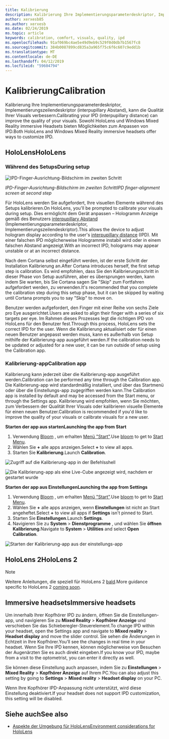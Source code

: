 ```yaml
---
title: Kalibrierung
description: Kalibrierung Ihre Implementierungsparameterdeskriptor, Implementierungszeilendeskriptor (interpupillary Abstand), kann die Qualität Ihrer Visuals verbessern. Sowohl HoloLens und Windows Mixed Reality immersive Headsets bieten Möglichkeiten zum Anpassen von IPD.
author: xerxesb85
ms.author: xerxesb
ms.date: 02/24/2019
ms.topic: article
keywords: calibration, comfort, visuals, quality, ipd
ms.openlocfilehash: 91af069bc4ae5e49d9eb9c529f0d0db7b1567fc8
ms.sourcegitcommit: 384b0087899cd835a3a965f75c6f6c607c9edd1b
ms.translationtype: MT
ms.contentlocale: de-DE
ms.lasthandoff: 04/12/2019
ms.locfileid: "59604794"
---
```

# <a name="calibration"></a><span data-ttu-id="11f16-105">Kalibrierung</span><span class="sxs-lookup"><span data-stu-id="11f16-105">Calibration</span></span>

<span data-ttu-id="11f16-106">Kalibrierung Ihre Implementierungsparameterdeskriptor, Implementierungszeilendeskriptor (interpupillary Abstand), kann die Qualität Ihrer Visuals verbessern.</span><span class="sxs-lookup"><span data-stu-id="11f16-106">Calibrating your IPD (interpupillary distance) can improve the quality of your visuals.</span></span> <span data-ttu-id="11f16-107">Sowohl HoloLens und Windows Mixed Reality immersive Headsets bieten Möglichkeiten zum Anpassen von IPD.</span><span class="sxs-lookup"><span data-stu-id="11f16-107">Both HoloLens and Windows Mixed Reality immersive headsets offer ways to customize IPD.</span></span>

## <a name="hololens"></a><span data-ttu-id="11f16-108">HoloLens</span><span class="sxs-lookup"><span data-stu-id="11f16-108">HoloLens</span></span>

### <a name="during-setup"></a><span data-ttu-id="11f16-109">Während des Setups</span><span class="sxs-lookup"><span data-stu-id="11f16-109">During setup</span></span>

![IPD-Finger-Ausrichtung-Bildschirm im zweiten Schritt](images/ipd-finger-alignment-300px.jpg)<br>

<span data-ttu-id="11f16-111">*IPD-Finger-Ausrichtung-Bildschirm im zweiten Schritt*</span><span class="sxs-lookup"><span data-stu-id="11f16-111">*IPD finger-alignment screen at second step*</span></span>

<span data-ttu-id="11f16-112">Für HoloLens werden Sie aufgefordert, Ihre visuellen Elemente während des Setups kalibrieren.</span><span class="sxs-lookup"><span data-stu-id="11f16-112">On HoloLens, you'll be prompted to calibrate your visuals during setup.</span></span> <span data-ttu-id="11f16-113">Dies ermöglicht dem Gerät anpassen – Hologramm Anzeige gemäß des Benutzers [interpupillary Abstand](https://en.wikipedia.org/wiki/Interpupillary_distance) (Implementierungsparameterdeskriptor, Implementierungszeilendeskriptor).</span><span class="sxs-lookup"><span data-stu-id="11f16-113">This allows the device to adjust hologram display according to the user's [interpupillary distance](https://en.wikipedia.org/wiki/Interpupillary_distance) (IPD).</span></span> <span data-ttu-id="11f16-114">Mit einer falschen IPD möglicherweise Hologramme instabil wird oder in einem falschen Abstand angezeigt.</span><span class="sxs-lookup"><span data-stu-id="11f16-114">With an incorrect IPD, holograms may appear unstable or at an incorrect distance.</span></span>

<span data-ttu-id="11f16-115">Nach dem Cortana selbst eingeführt werden, ist der erste Schritt der Installation Kalibrierung an.</span><span class="sxs-lookup"><span data-stu-id="11f16-115">After Cortana introduces herself, the first setup step is calibration.</span></span> <span data-ttu-id="11f16-116">Es wird empfohlen, dass Sie den Kalibrierungsschritt in dieser Phase von Setup ausführen, aber es übersprungen werden, kann indem Sie warten, bis Sie Cortana sagen Sie "Skip" zum Fortfahren aufgefordert werden, zu verwenden.</span><span class="sxs-lookup"><span data-stu-id="11f16-116">It's recommended that you complete the calibration step during this setup phase, but it can be skipped by waiting until Cortana prompts you to say "Skip" to move on.</span></span>

<span data-ttu-id="11f16-117">Benutzer werden aufgefordert, den Finger mit einer Reihe von sechs Ziele pro Eye ausgerichtet.</span><span class="sxs-lookup"><span data-stu-id="11f16-117">Users are asked to align their finger with a series of six targets per eye.</span></span> <span data-ttu-id="11f16-118">Im Rahmen dieses Prozesses legt die richtigen IPD von HoloLens für den Benutzer fest.</span><span class="sxs-lookup"><span data-stu-id="11f16-118">Through this process, HoloLens sets the correct IPD for the user.</span></span> <span data-ttu-id="11f16-119">Wenn die Kalibrierung aktualisiert oder für einen neuen Benutzer angepasst werden muss, kann es außerhalb von Setup mithilfe der Kalibrierung-app ausgeführt werden.</span><span class="sxs-lookup"><span data-stu-id="11f16-119">If the calibration needs to be updated or adjusted for a new user, it can be run outside of setup using the Calibration app.</span></span>

### <a name="calibration-app"></a><span data-ttu-id="11f16-120">Kalibrierung-app</span><span class="sxs-lookup"><span data-stu-id="11f16-120">Calibration app</span></span>

<span data-ttu-id="11f16-121">Kalibrierung kann jederzeit über die Kalibrierung-app ausgeführt werden.</span><span class="sxs-lookup"><span data-stu-id="11f16-121">Calibration can be performed any time through the Calibration app.</span></span> <span data-ttu-id="11f16-122">Die Kalibrierung-app wird standardmäßig installiert, und über das Startmenü oder über die Einstellungs-app zugegriffen werden kann.</span><span class="sxs-lookup"><span data-stu-id="11f16-122">The Calibration app is installed by default and may be accessed from the Start menu, or through the Settings app.</span></span> <span data-ttu-id="11f16-123">Kalibrierung wird empfohlen, wenn Sie möchten, zum Verbessern der Qualität Ihrer Visuals oder kalibrieren visuelle Elemente für einen neuen Benutzer.</span><span class="sxs-lookup"><span data-stu-id="11f16-123">Calibration is recommended if you'd like to improve the quality of your visuals or calibrate visuals for a new user.</span></span>

<span data-ttu-id="11f16-124">**Starten der app aus starten**</span><span class="sxs-lookup"><span data-stu-id="11f16-124">**Launching the app from Start**</span></span>
1. <span data-ttu-id="11f16-125">Verwendung [Bloom](gestures.md#bloom) , um erhalten [Menü "Start"](navigating-the-windows-mixed-reality-home.md#start-menu).</span><span class="sxs-lookup"><span data-stu-id="11f16-125">Use [bloom](gestures.md#bloom) to get to [Start Menu](navigating-the-windows-mixed-reality-home.md#start-menu).</span></span>
2. <span data-ttu-id="11f16-126">Wählen Sie **+** alle apps anzeigen.</span><span class="sxs-lookup"><span data-stu-id="11f16-126">Select **+** to view all apps.</span></span>
3. <span data-ttu-id="11f16-127">Starten Sie **Kalibrierung**.</span><span class="sxs-lookup"><span data-stu-id="11f16-127">Launch **Calibration**.</span></span>

![Zugriff auf die Kalibrierung-app in der Befehlsshell](images/calibration-shell.png)

![Die Kalibrierung-app als eine Live-Cube angezeigt wird, nachdem er gestartet wurde](images/calibration-livecube-200px.png)

<span data-ttu-id="11f16-130">**Starten der app aus Einstellungen**</span><span class="sxs-lookup"><span data-stu-id="11f16-130">**Launching the app from Settings**</span></span>
1. <span data-ttu-id="11f16-131">Verwendung [Bloom](gestures.md#bloom) , um erhalten [Menü "Start"](navigating-the-windows-mixed-reality-home.md#start-menu).</span><span class="sxs-lookup"><span data-stu-id="11f16-131">Use [bloom](gestures.md#bloom) to get to [Start Menu](navigating-the-windows-mixed-reality-home.md#start-menu).</span></span>
2. <span data-ttu-id="11f16-132">Wählen Sie **+** alle apps anzeigen, wenn **Einstellungen** ist nicht an Start angeheftet.</span><span class="sxs-lookup"><span data-stu-id="11f16-132">Select **+** to view all apps if **Settings** isn't pinned to Start.</span></span>
3. <span data-ttu-id="11f16-133">Starten Sie **Einstellungen**.</span><span class="sxs-lookup"><span data-stu-id="11f16-133">Launch **Settings**.</span></span>
4. <span data-ttu-id="11f16-134">Navigieren Sie zu **System** > **Dienstprogramme** , und wählen Sie **öffnen Kalibrierung**.</span><span class="sxs-lookup"><span data-stu-id="11f16-134">Navigate to **System** > **Utilities** and select **Open Calibration**.</span></span>

![Starten der Kalibrierung-app aus der einstellungs-app](images/calibration-settings-500px.jpg)

## <a name="hololens-2"></a><span data-ttu-id="11f16-136">HoloLens 2</span><span class="sxs-lookup"><span data-stu-id="11f16-136">HoloLens 2</span></span>

> [!NOTE]
> <span data-ttu-id="11f16-137">Weitere Anleitungen, die speziell für HoloLens 2 [bald](index.md#news-and-notes).</span><span class="sxs-lookup"><span data-stu-id="11f16-137">More guidance specific to HoloLens 2 [coming soon](index.md#news-and-notes).</span></span>

## <a name="immersive-headsets"></a><span data-ttu-id="11f16-138">Immersive headsets</span><span class="sxs-lookup"><span data-stu-id="11f16-138">Immersive headsets</span></span>

<span data-ttu-id="11f16-139">Um innerhalb Ihrer Kopfhörer IPD zu ändern, öffnen Sie die Einstellungen-app, und navigieren Sie zu **Mixed Reality** > **Kopfhörer Anzeige** und verschieben Sie das Schieberegler-Steuerelement.</span><span class="sxs-lookup"><span data-stu-id="11f16-139">To change IPD within your headset, open the Settings app and navigate to **Mixed reality** > **Headset display** and move the slider control.</span></span> <span data-ttu-id="11f16-140">Sie sehen die Änderungen in Echtzeit in Ihre Kopfhörer.</span><span class="sxs-lookup"><span data-stu-id="11f16-140">You’ll see the changes in real time in your headset.</span></span> <span data-ttu-id="11f16-141">Wenn Sie Ihre IPD kennen, können möglicherweise von Besuchen der Augenärzten Sie es auch direkt eingeben.</span><span class="sxs-lookup"><span data-stu-id="11f16-141">If you know your IPD, maybe from a visit to the optometrist, you can enter it directly as well.</span></span>

<span data-ttu-id="11f16-142">Sie können diese Einstellung auch anpassen, indem Sie zu **Einstellungen** > **Mixed Reality** > **Kopfhörer Anzeige** auf Ihrem PC.</span><span class="sxs-lookup"><span data-stu-id="11f16-142">You can also adjust this setting by going to **Settings** > **Mixed reality** > **Headset display** on your PC.</span></span>

<span data-ttu-id="11f16-143">Wenn Ihre Kopfhörer IPD-Anpassung nicht unterstützt, wird diese Einstellung deaktiviert.</span><span class="sxs-lookup"><span data-stu-id="11f16-143">If your headset does not support IPD customization, this setting will be disabled.</span></span>

## <a name="see-also"></a><span data-ttu-id="11f16-144">Siehe auch</span><span class="sxs-lookup"><span data-stu-id="11f16-144">See also</span></span>
* [<span data-ttu-id="11f16-145">Aspekte der Umgebung für HoloLens</span><span class="sxs-lookup"><span data-stu-id="11f16-145">Environment considerations for HoloLens</span></span>](environment-considerations-for-hololens.md)
